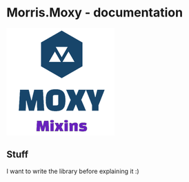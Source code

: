 # Morris.Moxy - documentation
![](../Images/Moxy-logo.png)

## Stuff
I want to write the library before explaining it :)